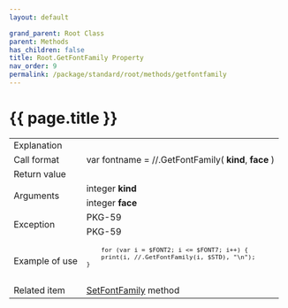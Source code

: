```yaml
---
layout: default

grand_parent: Root Class
parent: Methods
has_children: false
title: Root.GetFontFamily Property
nav_order: 9
permalink: /package/standard/root/methods/getfontfamily
---
```

# {{ page.title }}

<table>
  <tr>
    <td>Explanation</td>
    <td colspan="2"></td>
  </tr>
  <tr>
    <td>Call format</td>
    <td colspan="2">var fontname = //.GetFontFamily( <b>kind</b>, <b>face</b> )</td>
  </tr>
  <tr>
    <td>Return value</td>
    <td colspan="2"></td>
  </tr>  
  <tr>
    <td rowspan="2">Arguments</td>
    <td>integer <b>kind</b></td>
    <td></td>
  </tr>
  <tr>
    <td>integer <b>face</b></td>
    <td></td>
  </tr>
  <tr>
    <td rowspan="2">Exception</td>
    <td>PKG-59</td>
    <td></td>
  </tr>
  <tr>
    <td>PKG-59</td>
    <td></td>
  </tr>
  <tr>
    <td>Example of use</td>
    <td colspan="2">
    <code><pre>
    for (var i = $FONT2; i <= $FONT7; i++) {
    print(i, //.GetFontFamily(i, $STD), "\n");
}
    </pre></code></td>
  </tr>
  <tr>
    <td>Related item</td>
    <td colspan="2"><a href="/package/standard/root/methods/setfontfamily">SetFontFamily</a> method</td>
  </tr>
</table>




